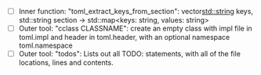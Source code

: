 - [ ] Inner function: "toml_extract_keys_from_section": vector<std::string> keys, std::string section -> std::map<keys: string, values: string>
- [ ] Outer tool: "cclass CLASSNAME": create an empty class with impl file in toml.impl and header in toml.header, with an optional namespace toml.namespace
- [ ] Outer tool: "todos": Lists out all TODO: statements, with all of the file locations, lines and contents.
